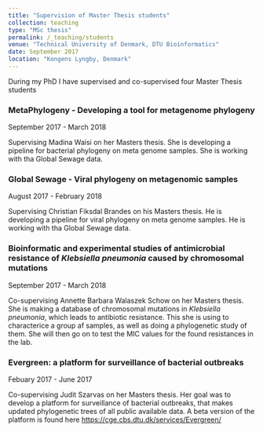```yaml
---
title: "Supervision of Master Thesis students"
collection: teaching
type: "MSc thesis"
permalink: /_teaching/students
venue: "Technical University of Denmark, DTU Bioinformatics"
date: September 2017
location: "Kongens Lyngby, Denmark"
---
```


During my PhD I have supervised and co-supervised four Master Thesis students


### MetaPhylogeny - Developing a tool for metagenome phylogeny

September 2017 - March 2018

Supervising Madina Waisi on her Masters thesis. She is developing a pipeline for bacterial phylogeny on meta genome samples. She is working with tha Global Sewage data.

### Global Sewage - Viral phylogeny on metagenomic samples

August 2017 - February 2018

Supervising Christian Fiksdal Brandes on his Masters thesis. He is developing a pipeline for viral phylogeny on meta genome samples. He is working with tha Global Sewage data.

### Bioinformatic and experimental studies of antimicrobial resistance of *Klebsiella pneumonia* caused by chromosomal mutations

September 2017 - March 2018

Co-supervising Annette Barbara Walaszek Schow on her Masters thesis. She is making a database of chromosomal mutations in *Klebsiella pneumonia*, which leads to antibiotic resistance. This she is using to characterice a group af samples, as well as doing a phylogenetic study of them. She will then go on to test the MIC values for the found resistances in the lab.

### Evergreen: a platform for surveillance of bacterial outbreaks

Febuary 2017 - June 2017

Co-supervising Judit Szarvas on her Masters thesis. Her goal was to develop a platform for surveillance of bacterial outbreaks, that makes updated phylogenetic trees of all public available data. A beta version of the platform is found here https://cge.cbs.dtu.dk/services/Evergreen/
